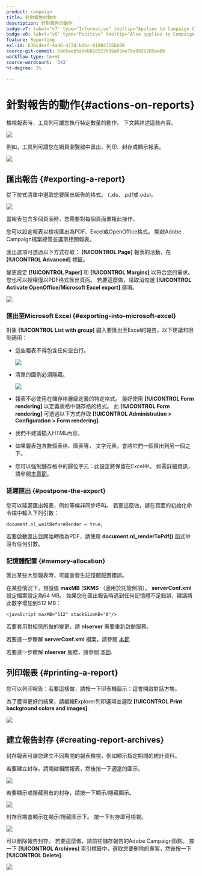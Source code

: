 ```yaml
---
product: campaign
title: 針對報吿的動作
description: 針對報吿的動作
badge-v7: label="v7" type="Informative" tooltip="Applies to Campaign Classic v7"
badge-v8: label="v8" type="Positive" tooltip="Also applies to Campaign v8"
feature: Reporting
exl-id: b30cdeaf-4ad6-473d-bdbc-91984755b609
source-git-commit: 6dc6aeb5adeb82d527b39a05ee70a9926205ea0b
workflow-type: tm+mt
source-wordcount: '543'
ht-degree: 3%

---
```


# 針對報吿的動作{#actions-on-reports}



檢視報表時，工具列可讓您執行特定數量的動作。 下文將詳述這些內容。

![](assets/s_ncs_advuser_report_wizard_2.png)

例如，工具列可讓您在網頁瀏覽器中匯出、列印、封存或顯示報表。

![](assets/s_ncs_advuser_report_wizard_04.png)

## 匯出報告 {#exporting-a-report}

從下拉式清單中選取您要匯出報告的格式。 (.xls、.pdf或.ods)。

![](assets/s_ncs_advuser_report_wizard_06.png)

當報表包含多個頁面時，您需要對每個頁面重複此操作。

您可以設定報表以檢視匯出為PDF、Excel或OpenOffice格式。 開啟Adobe Campaign檔案總管並選取相關報表。

匯出選項可透過以下方式存取： **[!UICONTROL Page]** 報表的活動，在 **[!UICONTROL Advanced]** 標籤。

變更設定 **[!UICONTROL Paper]** 和 **[!UICONTROL Margins]** 以符合您的需求。 您也可以授權僅以PDF格式匯出頁面。 若要這麼做，請取消勾選 **[!UICONTROL Activate OpenOffice/Microsoft Excel export]** 選項。

![](assets/s_ncs_advuser_report_wizard_021.png)

### 匯出至Microsoft Excel {#exporting-into-microsoft-excel}

對象 **[!UICONTROL List with group]** 鍵入要匯出至Excel的報告，以下建議和限制適用：

* 這些報表不得包含任何空白行。

   ![](assets/export_limitations_remove_empty_line.png)

* 清單的圖例必須隱藏。

   ![](assets/export_limitations_hide_label.png)

* 報表不必使用在儲存格層級定義的特定格式。 最好使用 **[!UICONTROL Form rendering]** 以定義表格中儲存格的格式。 此 **[!UICONTROL Form rendering]** 可透過以下方式存取 **[!UICONTROL Administration > Configuration > Form rendering]**.
* 我們不建議插入HTML內容。
* 如果報表包含數個表格、圖表等， 文字元素，會將它們一個匯出到另一個之下。
* 您可以強制儲存格中的歸位字元：此設定將保留在Excel中。 如需詳細資訊，請參閱[本章節](../../reporting/using/creating-a-table.md#defining-cell-format)。

### 延遲匯出 {#postpone-the-export}

您可以延遲匯出報表，例如等候非同步呼叫。 若要這麼做，請在頁面的初始化命令檔中輸入下列引數：

```
document.nl_waitBeforeRender = true;
```

若要啟動匯出並開始轉換為PDF，請使用 **document.nl_renderToPdf()** 函式中沒有任何引數。

### 記憶體配置 {#memory-allocation}

匯出某些大型報表時，可能會發生記憶體配置錯誤。

在某些情況下，預設值 **maxMB** (**SKMS** （適用於託管例項）。 **serverConf.xml** 設定檔案設定為64 MB。 如果您在匯出報告時遇到任何記憶體不足錯誤，建議將此數字增加到512 MB：

```
<javaScript maxMB="512" stackSizeKB="8"/>
```

若要套用對組態所做的變更，請 **nlserver** 需要重新啟動服務。

若要進一步瞭解 **serverConf.xml** 檔案，請參閱 [本節](../../production/using/configuration-principle.md).

若要進一步瞭解 **nlserver** 服務，請參閱 [本節](../../production/using/administration.md).

## 列印報表 {#printing-a-report}

您可以列印報告：若要這樣做，請按一下印表機圖示：這會開啟對話方塊。

為了獲得更好的結果，請編輯Explorer列印選項並選取 **[!UICONTROL Print background colors and images]**.

![](assets/s_ncs_advuser_report_print_options.png)

## 建立報告封存 {#creating-report-archives}

封存報表可讓您建立不同期間的報表檢視，例如顯示指定期間的統計資料。

若要建立封存，請開啟相關報表，然後按一下適當的圖示。

![](assets/s_ncs_advuser_report_wizard_07.png)

若要顯示或隱藏現有的封存，請按一下顯示/隱藏圖示。

![](assets/s_ncs_advuser_report_history_06.png)

封存日期會顯示在顯示/隱藏圖示下。 按一下封存即可檢視。

![](assets/s_ncs_advuser_report_history_04.png)

可以刪除報告封存。 若要這麼做，請前往儲存報告的Adobe Campaign節點。 按一下 **[!UICONTROL Archives]** 索引標籤中，選取您要刪除的專案，然後按一下 **[!UICONTROL Delete]**.

![](assets/s_ncs_advuser_report_history_01.png)
